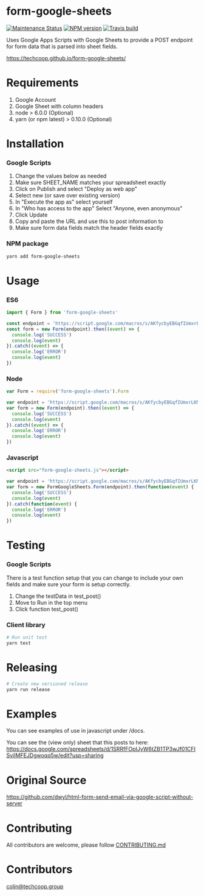 # form-google-sheets
[![Maintenance Status][status-image]][status-url] [![NPM version][npm-image]][npm-url] [![Travis build][travis-image]][travis-url]

Uses Google Apps Scripts with Google Sheets to provide a POST endpoint for form 
data that is parsed into sheet fields.

https://techcoop.github.io/form-google-sheets/

# Requirements

1) Google Account
2) Google Sheet with column headers
3) node > 6.0.0 (Optional)
4) yarn (or npm latest) > 0.10.0 (Optional)

# Installation

### Google Scripts
1) Change the values below as needed
2) Make sure SHEET_NAME matches your spreadsheet exactly
3) Click on Publish and select "Deploy as web app"
4) Select new (or save over existing version)
5) In "Execute the app as" select yourself
6) In "Who has access to the app" Select "Anyone, even anonymous"
7) Click Update
8) Copy and paste the URL and use this to post information to
9) Make sure form data fields match the header fields exactly

### NPM package

```bash
yarn add form-google-sheets
```
# Usage

### ES6
```javascript
import { Form } from 'form-google-sheets'

const endpoint = 'https://script.google.com/macros/s/AKfycbyEBGqfIUmxrLKMp_LlAlH8C_VO9vfRvtvwgjAS9lEi8Vu8xho/exec'
const form = new Form(endpoint).then((event) => {
  console.log('SUCCESS')
  console.log(event)
}).catch((event) => {
  console.log('ERROR')
  console.log(event)
})
```

### Node
```javascript
var Form = require('form-google-sheets').Form

var endpoint = 'https://script.google.com/macros/s/AKfycbyEBGqfIUmxrLKMp_LlAlH8C_VO9vfRvtvwgjAS9lEi8Vu8xho/exec'
var form = new Form(endpoint).then((event) => {
  console.log('SUCCESS')
  console.log(event)
}).catch((event) => {
  console.log('ERROR')
  console.log(event)
})
```

### Javascript
```html
<script src="form-google-sheets.js"></script>
```

```javascript
var endpoint = 'https://script.google.com/macros/s/AKfycbyEBGqfIUmxrLKMp_LlAlH8C_VO9vfRvtvwgjAS9lEi8Vu8xho/exec'
var form = new FormGoogleSheets.Form(endpoint).then(function(event) {
  console.log('SUCCESS')
  console.log(event)
}).catch(function(event) {
  console.log('ERROR')
  console.log(event)
})
```

# Testing

### Google Scripts
There is a test function setup that you can change to include your own fields and make sure your form is setup correctly.

1) Change the testData in test_post()
2) Move to Run in the top menu
3) Click function test_post()

### Client library

```bash
# Run unit test
yarn test
```

# Releasing
```bash
# Create new versioned release
yarn run release
```

# Examples

You can see examples of use in javascript under /docs.

You can see the (view only) sheet that this posts to here:
https://docs.google.com/spreadsheets/d/1SRRfFOpIJyW6tZB1TP3wJf01CFISviIMFEJDgwoqq5w/edit?usp=sharing

# Original Source
https://github.com/dwyl/html-form-send-email-via-google-script-without-server

# Contributing
All contributors are welcome, please follow [CONTRIBUTING.md](guidelines)

# Contributors
[colin@techcoop.group](admin) 

[admin]: https://github.com/colingagnon

[status-image]: https://img.shields.io/badge/status-maintained-brightgreen.svg
[status-url]: https://github.com/techcoop/form-google-sheets

[npm-image]: https://img.shields.io/npm/v/form-google-sheets.svg
[npm-url]: https://www.npmjs.com/package/form-google-sheets

[travis-image]: https://travis-ci.org/techcoop/form-google-sheets.svg?branch=master
[travis-url]: https://travis-ci.org/techcoop/form-google-sheets

[license-image]: https://img.shields.io/badge/license-MIT-blue.svg
[license-url]: https://raw.githubusercontent.com/techcoop/form-google-sheets/master/LICENSE

